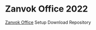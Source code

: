 # Zanvok Office 2022
[Zanvok Office](http://sites.google.com/zanvokoffice)
Setup Download Repository

